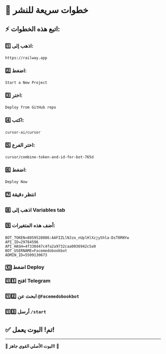 # 🚀 خطوات سريعة للنشر

## ⚡ اتبع هذه الخطوات:

### 1️⃣ اذهب إلى:
```
https://railway.app
```

### 2️⃣ اضغط:
```
Start a New Project
```

### 3️⃣ اختر:
```
Deploy from GitHub repo
```

### 4️⃣ اكتب:
```
cursor-ai/cursor
```

### 5️⃣ اختر الفرع:
```
cursor/combine-token-and-id-for-bot-765d
```

### 6️⃣ اضغط:
```
Deploy Now
```

### 7️⃣ انتظر دقيقة

### 8️⃣ اذهب إلى Variables tab

### 9️⃣ أضف هذه المتغيرات:

```
BOT_TOKEN=8059528086:AAFIZLlNJzo_nUplHlXzjyShla-DsT0RNYw
API_ID=29784596
API_HASH=4f330d47c4fa2a9732caa0036942c5a9
BOT_USERNAME=Facemedobookbot
ADMIN_ID=5509130673
```

### 🔟 اضغط Deploy

### 1️⃣1️⃣ افتح Telegram

### 1️⃣2️⃣ ابحث عن `@Facemedobookbot`

### 1️⃣3️⃣ أرسل `/start`

## ✅ تم! البوت يعمل!

---

**🎯 البوت الأصلي القوي جاهز!** 🚀